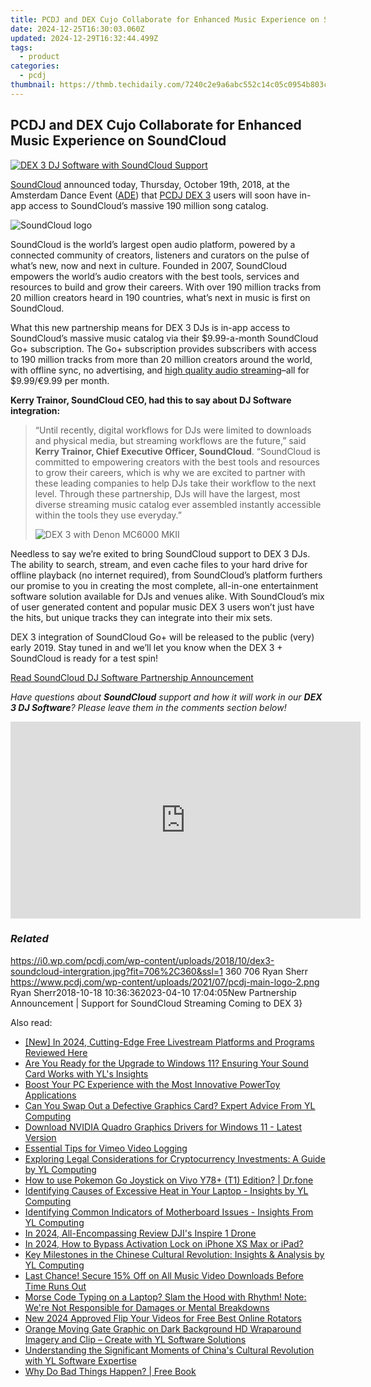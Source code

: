 ```yaml
---
title: PCDJ and DEX Cujo Collaborate for Enhanced Music Experience on SoundCloud
date: 2024-12-25T16:30:03.060Z
updated: 2024-12-29T16:32:44.499Z
tags:
  - product
categories:
  - pcdj
thumbnail: https://thmb.techidaily.com/7240c2e9a6abc552c14c05c0954b803ce022aaf37095d266ecb3ccb4c8e95c38.jpg
---
```


## PCDJ and DEX Cujo Collaborate for Enhanced Music Experience on SoundCloud

[![DEX 3 DJ Software with SoundCloud Support](https://i0.wp.com/pcdj.com/wp-content/uploads/2018/10/dex3-soundcloud-intergration.jpg?resize=706%2C321&ssl=1)](https://i0.wp.com/pcdj.com/wp-content/uploads/2018/10/dex3-soundcloud-intergration.jpg?fit=706%2C360&ssl=1 "DEX 3 DJ Software with SoundCloud Support")

[SoundCloud](https://soundcloud.com/) announced today, Thursday, October 19th, 2018, at the Amsterdam Dance Event ([ADE](https://www.amsterdam-dance-event.nl/live/)) that [PCDJ DEX 3](https://tools.techidaily.com/pcdj/products/) users will soon have in-app access to SoundCloud’s massive 190 million song catalog.

![SoundCloud logo](https://i1.wp.com/pcdj.com/wp-content/uploads/2018/10/Soundcloud-logo.jpg?fit=300%2C171&ssl=1 "SoundCloud logo")

SoundCloud is the world’s largest open audio platform, powered by a connected community of creators, listeners and curators on the pulse of what’s new, now and next in culture. Founded in 2007, SoundCloud empowers the world’s audio creators with the best tools, services and resources to build and grow their careers. With over 190 million tracks from 20 million creators heard in 190 countries, what’s next in music is first on SoundCloud.

What this new partnership means for DEX 3 DJs is in-app access to SoundCloud’s massive music catalog via their $9.99-a-month SoundCloud Go+ subscription. The Go+ subscription provides subscribers with access to 190 million tracks from more than 20 million creators around the world, with offline sync, no advertising, and [high quality audio streaming](https://blog.soundcloud.com/2018/10/17/elevate-listening-experience-high-quality-audio-now-included-soundcloud-go-subscription-plans/)–all for $9.99/€9.99 per month.

**Kerry Trainor, SoundCloud CEO, had this to say about DJ Software integration:**

> “Until recently, digital workflows for DJs were limited to downloads and physical media, but streaming workflows are the future,” said **Kerry Trainor, Chief Executive Officer, SoundCloud**. “SoundCloud is committed to empowering creators with the best tools and resources to grow their careers, which is why we are excited to partner with these leading companies to help DJs take their workflow to the next level. Through these partnership, DJs will have the largest, most diverse streaming music catalog ever assembled instantly accessible within the tools they use everyday.”
> 
> ![DEX 3 with Denon MC6000 MKII](https://i1.wp.com/pcdj.com/wp-content/uploads/2018/10/dex3-mixing.jpg?fit=256%2C300&ssl=1 "DEX 3 with Denon MC6000 MKII")

Needless to say we’re exited to bring SoundCloud support to DEX 3 DJs. The ability to search, stream, and even cache files to your hard drive for offline playback (no internet required), from SoundCloud’s platform furthers our promise to you in creating the most complete, all-in-one entertainment software solution available for DJs and venues alike. With SoundCloud’s mix of user generated content and popular music DEX 3 users won’t just have the hits, but unique tracks they can integrate into their mix sets.

DEX 3 integration of SoundCloud Go+ will be released to the public (very) early 2019\. Stay tuned in and we’ll let you know when the DEX 3 + SoundCloud is ready for a test spin!

[Read SoundCloud DJ Software Partnership Announcement](https://tools.techidaily.com/pcdj/products/)

_Have questions about **SoundCloud** support and how it will work in our **DEX 3 DJ Software**? Please leave them in the comments section below!_

<!-- affiliate ads begin -->
<iframe width="560" height="315" src="https://www.youtube.com/embed/BR4gsW-J7as?si=9a56UDKZKhREZnwz" title="YouTube video player" frameborder="0" allow="accelerometer; autoplay; clipboard-write; encrypted-media; gyroscope; picture-in-picture; web-share" referrerpolicy="strict-origin-when-cross-origin" allowfullscreen></iframe>
<!-- affiliate ads end -->

### _Related_

https://i0.wp.com/pcdj.com/wp-content/uploads/2018/10/dex3-soundcloud-intergration.jpg?fit=706%2C360&ssl=1 360 706 Ryan Sherr https://www.pcdj.com/wp-content/uploads/2021/07/pcdj-main-logo-2.png Ryan Sherr2018-10-18 10:36:362023-04-10 17:04:05New Partnership Announcement | Support for SoundCloud Streaming Coming to DEX 3}

<ins class="adsbygoogle"
     style="display:block"
     data-ad-format="autorelaxed"
     data-ad-client="ca-pub-7571918770474297"
     data-ad-slot="1223367746"></ins>

<ins class="adsbygoogle"
     style="display:block"
     data-ad-client="ca-pub-7571918770474297"
     data-ad-slot="8358498916"
     data-ad-format="auto"
     data-full-width-responsive="true"></ins>

<span class="atpl-alsoreadstyle">Also read:</span>
<div><ul>
<li><a href="https://fox-friendly.techidaily.com/new-in-2024-cutting-edge-free-livestream-platforms-and-programs-reviewed-here/"><u>[New] In 2024, Cutting-Edge Free Livestream Platforms and Programs Reviewed Here</u></a></li>
<li><a href="https://win-cloud.techidaily.com/are-you-ready-for-the-upgrade-to-windows-11-ensuring-your-sound-card-works-with-yls-insights/"><u>Are You Ready for the Upgrade to Windows 11? Ensuring Your Sound Card Works with YL's Insights</u></a></li>
<li><a href="https://win11-tips.techidaily.com/boost-your-pc-experience-with-the-most-innovative-powertoy-applications/"><u>Boost Your PC Experience with the Most Innovative PowerToy Applications</u></a></li>
<li><a href="https://win-cloud.techidaily.com/can-you-swap-out-a-defective-graphics-card-expert-advice-from-yl-computing/"><u>Can You Swap Out a Defective Graphics Card? Expert Advice From YL Computing</u></a></li>
<li><a href="https://tech-hub.techidaily.com/download-nvidia-quadro-graphics-drivers-for-windows-11-latest-version/"><u>Download NVIDIA Quadro Graphics Drivers for Windows 11 - Latest Version</u></a></li>
<li><a href="https://video-screen-grab.techidaily.com/essential-tips-for-vimeo-video-logging/"><u>Essential Tips for Vimeo Video Logging</u></a></li>
<li><a href="https://win-cloud.techidaily.com/exploring-legal-considerations-for-cryptocurrency-investments-a-guide-by-yl-computing/"><u>Exploring Legal Considerations for Cryptocurrency Investments: A Guide by YL Computing</u></a></li>
<li><a href="https://change-location.techidaily.com/how-to-use-pokemon-go-joystick-on-vivo-y78plus-t1-edition-drfone-by-drfone-virtual-android/"><u>How to use Pokemon Go Joystick on Vivo Y78+ (T1) Edition? | Dr.fone</u></a></li>
<li><a href="https://win-cloud.techidaily.com/identifying-causes-of-excessive-heat-in-your-laptop-insights-by-yl-computing/"><u>Identifying Causes of Excessive Heat in Your Laptop - Insights by YL Computing</u></a></li>
<li><a href="https://win-cloud.techidaily.com/identifying-common-indicators-of-motherboard-issues-insights-from-yl-computing/"><u>Identifying Common Indicators of Motherboard Issues - Insights From YL Computing</u></a></li>
<li><a href="https://extra-hints.techidaily.com/in-2024-all-encompassing-review-djis-inspire-1-drone/"><u>In 2024, All-Encompassing Review DJI's Inspire 1 Drone</u></a></li>
<li><a href="https://activate-lock.techidaily.com/in-2024-how-to-bypass-activation-lock-on-iphone-xs-max-or-ipad-by-drfone-ios/"><u>In 2024, How to Bypass Activation Lock on iPhone XS Max or iPad?</u></a></li>
<li><a href="https://win-cloud.techidaily.com/key-milestones-in-the-chinese-cultural-revolution-insights-and-analysis-by-yl-computing/"><u>Key Milestones in the Chinese Cultural Revolution: Insights & Analysis by YL Computing</u></a></li>
<li><a href="https://win-cloud.techidaily.com/last-chance-secure-15-off-on-all-music-video-downloads-before-time-runs-out/"><u>Last Chance! Secure 15% Off on All Music Video Downloads Before Time Runs Out</u></a></li>
<li><a href="https://hardware-help.techidaily.com/morse-code-typing-on-a-laptop-slam-the-hood-with-rhythm-note-were-not-responsible-for-damages-or-mental-breakdowns/"><u>Morse Code Typing on a Laptop? Slam the Hood with Rhythm! Note: We're Not Responsible for Damages or Mental Breakdowns</u></a></li>
<li><a href="https://ai-video-tools.techidaily.com/new-2024-approved-flip-your-videos-for-free-best-online-rotators/"><u>New 2024 Approved Flip Your Videos for Free Best Online Rotators</u></a></li>
<li><a href="https://win-cloud.techidaily.com/orange-moving-gate-graphic-on-dark-background-hd-wraparound-imagery-and-clip-create-with-yl-software-solutions/"><u>Orange Moving Gate Graphic on Dark Background HD Wraparound Imagery and Clip – Create with YL Software Solutions</u></a></li>
<li><a href="https://win-cloud.techidaily.com/understanding-the-significant-moments-of-chinas-cultural-revolution-with-yl-software-expertise/"><u>Understanding the Significant Moments of China's Cultural Revolution with YL Software Expertise</u></a></li>
<li><a href="https://novels-ebooks.techidaily.com/96317519-9781848506237-why-do-bad-things-happen/"><u>Why Do Bad Things Happen? | Free Book</u></a></li>
</ul></div>

